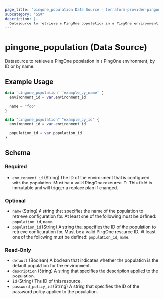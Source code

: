 ```yaml
---
page_title: "pingone_population Data Source - terraform-provider-pingone"
subcategory: "SSO"
description: |-
  Datasource to retrieve a PingOne population in a PingOne environment, by ID or by name.
---
```


# pingone_population (Data Source)

Datasource to retrieve a PingOne population in a PingOne environment, by ID or by name.

## Example Usage

```terraform
data "pingone_population" "example_by_name" {
  environment_id = var.environment_id

  name = "foo"
}

data "pingone_population" "example_by_id" {
  environment_id = var.environment_id

  population_id = var.population_id
}
```

<!-- schema generated by tfplugindocs -->
## Schema

### Required

- `environment_id` (String) The ID of the environment that is configured with the population.  Must be a valid PingOne resource ID.  This field is immutable and will trigger a replace plan if changed.

### Optional

- `name` (String) A string that specifies the name of the population to retrieve configuration for.  At least one of the following must be defined: `population_id`, `name`.
- `population_id` (String) A string that specifies the ID of the population to retrieve configuration for.  Must be a valid PingOne resource ID.  At least one of the following must be defined: `population_id`, `name`.

### Read-Only

- `default` (Boolean) A boolean that indicates whether the population is the default population for the environment.
- `description` (String) A string that specifies the description applied to the population.
- `id` (String) The ID of this resource.
- `password_policy_id` (String) A string that specifies the ID of the password policy applied to the population.
